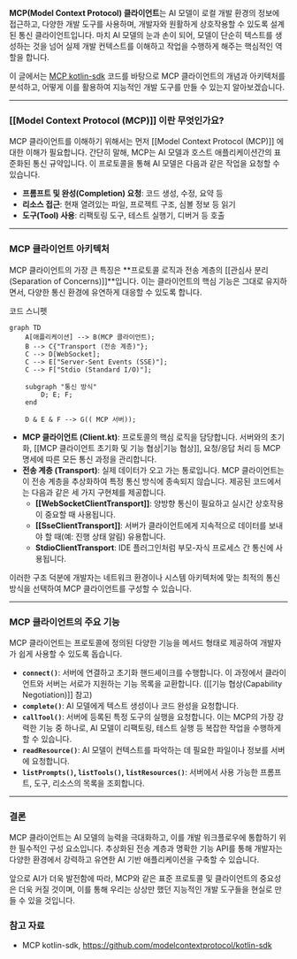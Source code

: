 **MCP(Model Context Protocol) 클라이언트**는 AI 모델이 로컬 개발 환경의 정보에 접근하고, 다양한 개발 도구를 사용하며, 개발자와 원활하게 상호작용할 수 있도록 설계된 통신 클라이언트입니다. 마치 AI 모델의 눈과 손이 되어, 모델이 단순히 텍스트를 생성하는 것을 넘어 실제 개발 컨텍스트를 이해하고 작업을 수행하게 해주는 핵심적인 역할을 합니다.

이 글에서는 [MCP kotlin-sdk](https://github.com/modelcontextprotocol/kotlin-sdk) 코드를 바탕으로 MCP 클라이언트의 개념과 아키텍처를 분석하고, 어떻게 이를 활용하여 지능적인 개발 도구를 만들 수 있는지 알아보겠습니다.

---

### [[Model Context Protocol (MCP)]] 이란 무엇인가요?

MCP 클라이언트를 이해하기 위해서는 먼저 [[Model Context Protocol (MCP)]] 에 대한 이해가 필요합니다. 간단히 말해, MCP는 AI 모델과 호스트 애플리케이션간의 표준화된 통신 규약입니다. 이 프로토콜을 통해 AI 모델은 다음과 같은 작업을 요청할 수 있습니다.

- **프롬프트 및 완성(Completion) 요청**: 코드 생성, 수정, 요약 등
- **리소스 접근**: 현재 열려있는 파일, 프로젝트 구조, 심볼 정보 등 읽기
- **도구(Tool) 사용**: 리팩토링 도구, 테스트 실행기, 디버거 등 호출

---

### MCP 클라이언트 아키텍처

MCP 클라이언트의 가장 큰 특징은 **프로토콜 로직과 전송 계층의 [[관심사 분리 (Separation of Concerns)]]**입니다. 이는 클라이언트의 핵심 기능은 그대로 유지하면서, 다양한 통신 환경에 유연하게 대응할 수 있도록 합니다.

코드 스니펫

```mermaid
graph TD
    A[애플리케이션] --> B(MCP 클라이언트);
    B --> C{"Transport (전송 계층)"};
    C --> D[WebSocket];
    C --> E["Server-Sent Events (SSE)"];
    C --> F["Stdio (Standard I/O)"];

    subgraph "통신 방식"
        D; E; F;
    end

    D & E & F --> G(( MCP 서버));
```

- **MCP 클라이언트 (Client.kt)**: 프로토콜의 핵심 로직을 담당합니다. 서버와의 초기화, [[MCP 클라이언트 초기화 및 기능 협상|기능 협상]], 요청/응답 처리 등 MCP 명세에 따른 모든 통신 과정을 관리합니다.
- **전송 계층 (Transport)**: 실제 데이터가 오고 가는 통로입니다. MCP 클라이언트는 이 전송 계층을 추상화하여 특정 통신 방식에 종속되지 않습니다. 제공된 코드에서는 다음과 같은 세 가지 구현체를 제공합니다.
    - **[[WebSocketClientTransport]]**: 양방향 통신이 필요하고 실시간 상호작용이 중요할 때 사용됩니다. 
    - **[[SseClientTransport]]**: 서버가 클라이언트에게 지속적으로 데이터를 보내야 할 때(예: 진행 상태 알림) 유용합니다.
    - **StdioClientTransport**: IDE 플러그인처럼 부모-자식 프로세스 간 통신에 사용됩니다.

이러한 구조 덕분에 개발자는 네트워크 환경이나 시스템 아키텍처에 맞는 최적의 통신 방식을 선택하여 MCP 클라이언트를 구성할 수 있습니다.

---

### MCP 클라이언트의 주요 기능

MCP 클라이언트는 프로토콜에 정의된 다양한 기능을 메서드 형태로 제공하여 개발자가 쉽게 사용할 수 있도록 돕습니다.

- **`connect()`**: 서버에 연결하고 초기화 핸드셰이크를 수행합니다. 이 과정에서 클라이언트와 서버는 서로가 지원하는 기능 목록을 교환합니다. ([[기능 협상(Capability Negotiation)]] 참고)
- **`complete()`**: AI 모델에게 텍스트 생성이나 코드 완성을 요청합니다.
- **`callTool()`**: 서버에 등록된 특정 도구의 실행을 요청합니다. 이는 MCP의 가장 강력한 기능 중 하나로, AI 모델이 리팩토링, 테스트 실행 등 복잡한 작업을 수행하게 할 수 있습니다. 
- **`readResource()`**: AI 모델이 컨텍스트를 파악하는 데 필요한 파일이나 정보를 서버에 요청합니다. 
- **`listPrompts()`, `listTools()`, `listResources()`**: 서버에서 사용 가능한 프롬프트, 도구, 리소스의 목록을 조회합니다.

---

### 결론

MCP 클라이언트는 AI 모델의 능력을 극대화하고, 이를 개발 워크플로우에 통합하기 위한 필수적인 구성 요소입니다. 추상화된 전송 계층과 명확한 기능 API를 통해 개발자는 다양한 환경에서 강력하고 유연한 AI 기반 애플리케이션을 구축할 수 있습니다.

앞으로 AI가 더욱 발전함에 따라, MCP와 같은 표준 프로토콜 및 클라이언트의 중요성은 더욱 커질 것이며, 이를 통해 우리는 상상만 했던 지능적인 개발 도구들을 현실로 만들 수 있을 것입니다.

### 참고 자료
- MCP kotlin-sdk, https://github.com/modelcontextprotocol/kotlin-sdk